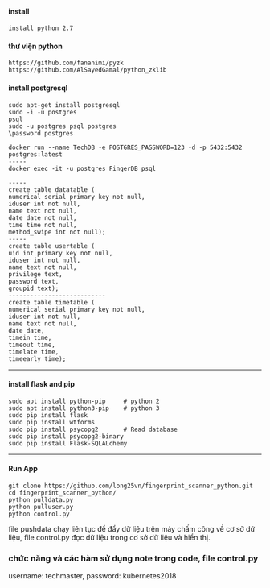 #### install
    install python 2.7

#### thư viện python

    https://github.com/fananimi/pyzk
    https://github.com/AlSayedGamal/python_zklib

#### install postgresql
    sudo apt-get install postgresql
    sudo -i -u postgres
    psql
    sudo -u postgres psql postgres
    \password postgres
    
    docker run --name TechDB -e POSTGRES_PASSWORD=123 -d -p 5432:5432 postgres:latest
	-----
    docker exec -it -u postgres FingerDB psql
    
	-----
    create table datatable (
    numerical serial primary key not null,
    iduser int not null,
    name text not null,
    date date not null,
    time time not null,
    method_swipe int not null);
    -----
    create table usertable (
    uid int primary key not null,
    iduser int not null,
    name text not null, 
    privilege text,
    password text,
    groupid text);
    ---------------------------
    create table timetable (
    numerical serial primary key not null,
    iduser int not null,
    name text not null,
    date date,
    timein time,
    timeout time,
    timelate time,
    timeearly time);

----------
#### install flask and pip
    sudo apt install python-pip	    # python 2
    sudo apt install python3-pip	# python 3
    sudo pip install flask          
    sudo pip install wtforms
    sudo pip install psycopg2       # Read database
    sudo pip install psycopg2-binary
    sudo pip install Flask-SQLALchemy


----------
#### Run App
    git clone https://github.com/long25vn/fingerprint_scanner_python.git
    cd fingerprint_scanner_python/
    python pulldata.py
    python pulluser.py
    python control.py

file pushdata chạy liên tục để đẩy dữ liệu trên máy chấm công về cơ sở dữ liệu, file control.py đọc dữ liệu trong cơ sở dữ liệu và hiển thị.

### chức năng và các hàm sử dụng note trong code, file control.py

username: techmaster, password: kubernetes2018
